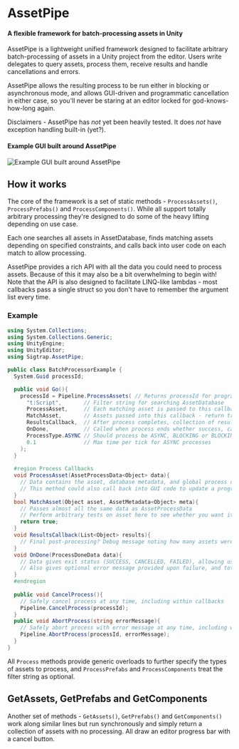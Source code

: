 # AssetPipe
#### A flexible framework for batch-processing assets in Unity

AssetPipe is a lightweight unified framework designed to facilitate arbitrary batch-processing of assets in a Unity project from the editor. Users write delegates to query assets, process them, receive results and handle cancellations and errors. 

AssetPipe allows the resulting process to be run either in blocking or asynchronous mode, and allows GUI-driven and programmatic cancellation in either case, so you'll never be staring at an editor locked for god-knows-how-long again.

Disclaimers - AssetPipe has *not* yet been heavily tested. It does *not* have exception handling built-in (yet?).

#### Example GUI built around AssetPipe
![Example GUI built around AssetPipe](https://i.imgur.com/orZXsJ1.png)

## How it works
The core of the framework is a set of static methods - `ProcessAssets()`, `ProcessPrefabs()` and `ProcessComponents()`. While all support totally arbitrary processing they're designed to do some of the heavy lifting depending on use case.

Each one searches all assets in AssetDatabase, finds matching assets depending on specified constraints, and calls back into user code on each match to allow processing.

AssetPipe provides a rich API with all the data you could need to process assets. Because of this it may also be a bit overwhelming to begin with! Note that the API is also designed to facilitate LINQ-like lambdas - most callbacks pass a single struct so you don't have to remember the argument list every time.

### Example
```C#
using System.Collections;
using System.Collections.Generic;
using UnityEngine;
using UnityEditor;
using Sigtrap.AssetPipe;

public class BatchProcessorExample {
  System.Guid processId;

  public void Go(){
    processId = Pipeline.ProcessAssets( // Returns processId for programmatic cancel or abort
      "t:Script",       // Filter string for searching AssetDatabase
      ProcessAsset,     // Each matching asset is passed to this callback for processing
      MatchAsset,       // Assets passed into this callback - return true for matching assets (optional)
      ResultsCallback,  // After process completes, collection of results passed to this callback (optional)
      OnDone,           // Called when process ends whether success, cancel or failure (optional)
      ProcessType.ASYNC // Should process be ASYNC, BLOCKING or BLOCKING_CANCELABLE? (defaults to BLOCKING)
      0.1               // Max time per tick for ASYNC processes
    );
  }
  
  #region Process Callbacks
  void ProcessAsset(AssetProcessData<Object> data){
    // Data contains the asset, database metadata, and global process data (e.g. percent complete)
    // This method could also call back into GUI code to update a progress bar (helpers provided for this)
  }
  bool MatchAsset(Object asset, AssetMetadata<Object> meta){
    // Passes almost all the same data as AssetProcessData
    // Perform arbitrary tests on asset here to see whether you want it processed
    return true;
  }
  void ResultsCallback(List<Object> results){
    // Final post-processing? Debug message noting how many assets were actually processed?
  }
  void OnDone(ProcessDoneData data){
    // Data gives exit status (SUCCESS, CANCELLED, FAILED), allowing user to clean up if necessary
    // Also gives optional error message provided upon failure, and total process time
  }
  #endregion
  
  public void CancelProcess(){
    // Safely cancel process at any time, including within callbacks
    Pipeline.CancelProcess(processId);  
  }
  public void AbortProcess(string errorMessage){
    // Safely abort process with error message at any time, including within callbacks
    Pipeline.AbortProcess(processId, errorMessage);
  }
}
```

All `Process` methods provide generic overloads to further specify the types of assets to process, and `ProcessPrefabs` and `ProcessComponents` treat the filter string as optional.

## GetAssets, GetPrefabs and GetComponents
Another set of methods - `GetAssets()`, `GetPrefabs()` and `GetComponents()` work along similar lines but run synchronously and simply return a collection of assets with no processing. All draw an editor progress bar with a cancel button.